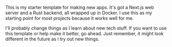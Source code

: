 This is my starter template for making new apps. It's got a Next.js web server and a Rust backend, all wrapped up in Docker. I use this as my starting point for most projects because it works well for me.

I'll probably change things as I learn about new tech stuff. If you want to use this template or help make it better, go ahead. Just remember, it might look different in the future as I try out new things.
